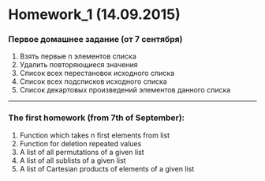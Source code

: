 ﻿Homework_1 (14.09.2015)
=======================

### Первое домашнее задание (от 7 сентября)

1. Взять первые n элементов списка
2. Удалить повторяющиеся значения
3. Список всех перестановок исходного списка
4. Список всех подсписков исходного списка
5. Список декартовых произведений элементов данного списка

______________________________

### The first homework (from 7th of September):

1. Function which takes n first elements from list
2. Function for deletion repeated values
3. A list of all permutations of a given list
4. A list of all sublists of a given list
5. A list of Cartesian products of elements of a given list